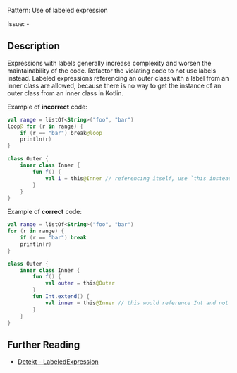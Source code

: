 Pattern: Use of labeled expression

Issue: -

## Description

Expressions with labels generally increase complexity and worsen the maintainability of the code. Refactor the violating code to not use labels instead. Labeled expressions referencing an outer class with a label from an inner class are allowed, because there is no way to get the instance of an outer class from an inner class in Kotlin.

Example of **incorrect** code:

```kotlin
val range = listOf<String>("foo", "bar")
loop@ for (r in range) {
    if (r == "bar") break@loop
    println(r)
}

class Outer {
    inner class Inner {
        fun f() {
            val i = this@Inner // referencing itself, use `this instead
        }
    }
}
```

Example of **correct** code:

```kotlin
val range = listOf<String>("foo", "bar")
for (r in range) {
    if (r == "bar") break
    println(r)
}

class Outer {
    inner class Inner {
        fun f() {
            val outer = this@Outer
        }
        fun Int.extend() {
            val inner = this@Inner // this would reference Int and not Inner
        }
    }
}
```

## Further Reading

* [Detekt - LabeledExpression](https://arturbosch.github.io/detekt/complexity.html#labeledexpression)